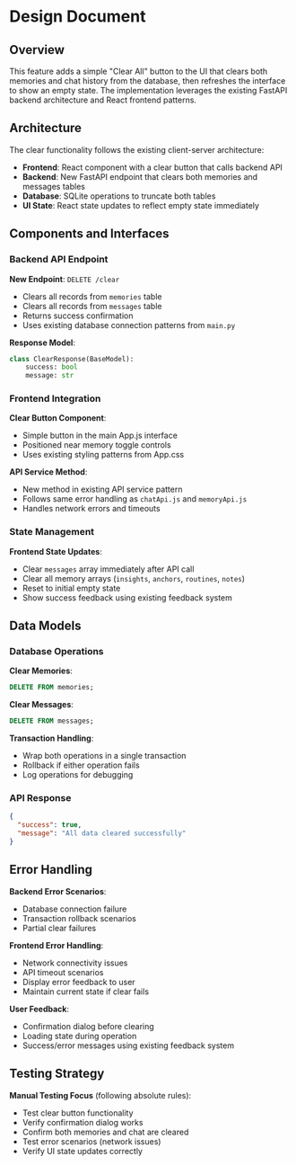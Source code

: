 # Design Document

## Overview

This feature adds a simple "Clear All" button to the UI that clears both memories and chat history from the database, then refreshes the interface to show an empty state. The implementation leverages the existing FastAPI backend architecture and React frontend patterns.

## Architecture

The clear functionality follows the existing client-server architecture:

- **Frontend**: React component with a clear button that calls backend API
- **Backend**: New FastAPI endpoint that clears both memories and messages tables
- **Database**: SQLite operations to truncate both tables
- **UI State**: React state updates to reflect empty state immediately

## Components and Interfaces

### Backend API Endpoint

**New Endpoint**: `DELETE /clear`
- Clears all records from `memories` table
- Clears all records from `messages` table  
- Returns success confirmation
- Uses existing database connection patterns from `main.py`

**Response Model**:
```python
class ClearResponse(BaseModel):
    success: bool
    message: str
```

### Frontend Integration

**Clear Button Component**:
- Simple button in the main App.js interface
- Positioned near memory toggle controls
- Uses existing styling patterns from App.css

**API Service Method**:
- New method in existing API service pattern
- Follows same error handling as `chatApi.js` and `memoryApi.js`
- Handles network errors and timeouts

### State Management

**Frontend State Updates**:
- Clear `messages` array immediately after API call
- Clear all memory arrays (`insights`, `anchors`, `routines`, `notes`)
- Reset to initial empty state
- Show success feedback using existing feedback system

## Data Models

### Database Operations

**Clear Memories**:
```sql
DELETE FROM memories;
```

**Clear Messages**:
```sql
DELETE FROM messages;
```

**Transaction Handling**:
- Wrap both operations in a single transaction
- Rollback if either operation fails
- Log operations for debugging

### API Response

```json
{
  "success": true,
  "message": "All data cleared successfully"
}
```

## Error Handling

**Backend Error Scenarios**:
- Database connection failure
- Transaction rollback scenarios
- Partial clear failures

**Frontend Error Handling**:
- Network connectivity issues
- API timeout scenarios
- Display error feedback to user
- Maintain current state if clear fails

**User Feedback**:
- Confirmation dialog before clearing
- Loading state during operation
- Success/error messages using existing feedback system

## Testing Strategy

**Manual Testing Focus** (following absolute rules):
- Test clear button functionality
- Verify confirmation dialog works
- Confirm both memories and chat are cleared
- Test error scenarios (network issues)
- Verify UI state updates correctly